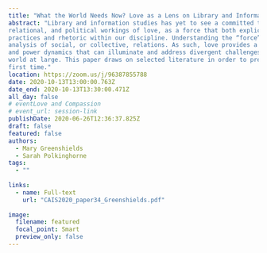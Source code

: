 ```yaml
---
title: "What the World Needs Now? Love as a Lens on Library and Information Work Today"
abstract: "Library and information studies has yet to see a committed theoretical analysis of the social,
relational, and political workings of love, as a force that both explicitly and implicitly underpins
practices and rhetoric within our discipline. Understanding the “force” that is love requires
analysis of social, or collective, relations. As such, love provides a distinctive lens onto structures
and power dynamics that can illuminate and address divergent challenges within LIS and the
world at large. This paper draws on selected literature in order to present such an analysis for the
first time."
location: https://zoom.us/j/96387855788
date: 2020-10-13T13:00:00.763Z
date_end: 2020-10-13T13:30:00.471Z
all_day: false
# eventLove and Compassion
# event_url: session-link
publishDate: 2020-06-26T12:36:37.825Z
draft: false
featured: false
authors:
  - Mary Greenshields
  - Sarah Polkinghorne
tags:
  - ""
  
links:
  - name: Full-text
    url: "CAIS2020_paper34_Greenshields.pdf"  
  
image:
  filename: featured
  focal_point: Smart
  preview_only: false
---
```

